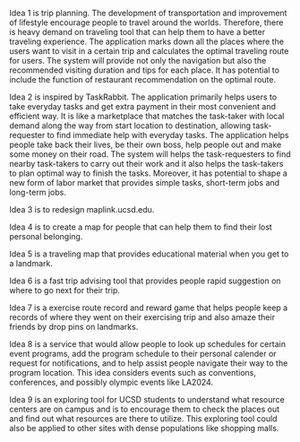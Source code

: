 Idea 1 is trip planning. The development of transportation and improvement of lifestyle encourage people to travel around the worlds. Therefore, there is heavy demand on traveling tool that can help them to have a better traveling experience. The application marks down all the places where the users want to visit in a certain trip and calculates the optimal traveling route for users. The system will provide not only the navigation but also the recommended visiting duration and tips for each place. It has potential to include the function of restaurant recommendation on the optimal route. 


Idea 2 is inspired by TaskRabbit. The application primarily helps users to take everyday tasks and get extra payment in their most convenient and efficient way. It is like a marketplace that matches the task-taker with local demand along the way from start location to destination, allowing task-requester to find immediate help with everyday tasks. The application helps people take back their lives, be their own boss, help people out and make some money on their road. The system will helps the task-requesters to find nearby task-takers to carry out their work and it also helps the task-takers to plan optimal way to finish the tasks. Moreover, it has potential to shape a new form of labor market that provides simple tasks, short-term jobs and long-term jobs.


Idea 3 is to redesign maplink.ucsd.edu. 


Idea 4 is to create a map for people that can help them to find their lost personal belonging. 


Idea 5 is a traveling map that provides educational material when you get to a landmark.

Idea 6 is a fast trip advising tool that provides people rapid suggestion on where to go next for their trip.

Idea 7 is a exercise route record and reward game that helps people keep a records of where they went on their exercising trip and also amaze their friends by drop pins on landmarks.

Idea 8 is a service that would allow people to look up schedules for certain event programs, add the program schedule to their personal calender or request for notifications, and to help assist people navigate their way to the program location. This idea considers events such as conventions, conferences, and possibly olympic events like LA2024.

Idea 9 is an exploring tool for UCSD students to understand what resource centers are on campus and is to encourage them to check the places out and find out what resources are there to utilize. This exploring tool could also be applied to other sites with dense populations like shopping malls.
